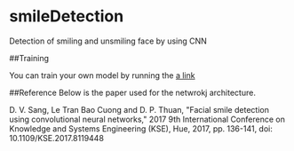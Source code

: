 # smileDetection
Detection of smiling and unsmiling face by using CNN

##Training

You can train your own model  by running the [a link](https://github.com/atakandag/smileDetection/blob/main/preProcess_training_testing.py)



##Reference
Below is the paper used for the netwrokj architecture.

D. V. Sang, Le Tran Bao Cuong and D. P. Thuan, "Facial smile detection using convolutional neural networks," 2017 9th International Conference on Knowledge and Systems Engineering (KSE), Hue, 2017, pp. 136-141, doi: 10.1109/KSE.2017.8119448

